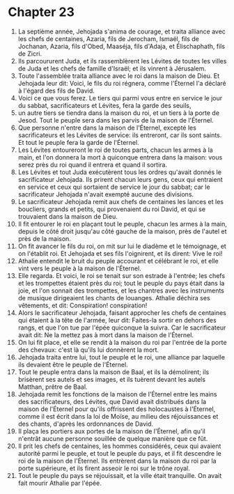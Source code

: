 # Chapter 23

1. La septième année, Jehojada s'anima de courage, et traita alliance avec les chefs de centaines, Azaria, fils de Jerocham, Ismaël, fils de Jochanan, Azaria, fils d'Obed, Maaséja, fils d'Adaja, et Élischaphath, fils de Zicri.
2. Ils parcoururent Juda, et ils rassemblèrent les Lévites de toutes les villes de Juda et les chefs de famille d'Israël; et ils vinrent à Jérusalem.
3. Toute l'assemblée traita alliance avec le roi dans la maison de Dieu. Et Jehojada leur dit: Voici, le fils du roi régnera, comme l'Éternel l'a déclaré à l'égard des fils de David.
4. Voici ce que vous ferez. Le tiers qui parmi vous entre en service le jour du sabbat, sacrificateurs et Lévites, fera la garde des seuils,
5. un autre tiers se tiendra dans la maison du roi, et un tiers à la porte de Jesod. Tout le peuple sera dans les parvis de la maison de l'Éternel.
6. Que personne n'entre dans la maison de l'Éternel, excepté les sacrificateurs et les Lévites de service: ils entreront, car ils sont saints. Et tout le peuple fera la garde de l'Éternel.
7. Les Lévites entoureront le roi de toutes parts, chacun les armes à la main, et l'on donnera la mort à quiconque entrera dans la maison: vous serez près du roi quand il entrera et quand il sortira.
8. Les Lévites et tout Juda exécutèrent tous les ordres qu'avait donnés le sacrificateur Jehojada. Ils prirent chacun leurs gens, ceux qui entraient en service et ceux qui sortaient de service le jour du sabbat; car le sacrificateur Jehojada n'avait exempté aucune des divisions.
9. Le sacrificateur Jehojada remit aux chefs de centaines les lances et les boucliers, grands et petits, qui provenaient du roi David, et qui se trouvaient dans la maison de Dieu.
10. Il fit entourer le roi en plaçant tout le peuple, chacun les armes à la main, depuis le côté droit jusqu'au côté gauche de la maison, près de l'autel et près de la maison.
11. On fit avancer le fils du roi, on mit sur lui le diadème et le témoignage, et on l'établit roi. Et Jehojada et ses fils l'oignirent, et ils dirent: Vive le roi!
12. Athalie entendit le bruit du peuple accourant et célébrant le roi, et elle vint vers le peuple à la maison de l'Éternel.
13. Elle regarda. Et voici, le roi se tenait sur son estrade à l'entrée; les chefs et les trompettes étaient près du roi; tout le peuple du pays était dans la joie, et l'on sonnait des trompettes, et les chantres avec les instruments de musique dirigeaient les chants de louanges. Athalie déchira ses vêtements, et dit: Conspiration! conspiration!
14. Alors le sacrificateur Jehojada, faisant approcher les chefs de centaines qui étaient à la tête de l'armée, leur dit: Faites-la sortir en dehors des rangs, et que l'on tue par l'épée quiconque la suivra. Car le sacrificateur avait dit: Ne la mettez pas à mort dans la maison de l'Éternel.
15. On lui fit place, et elle se rendit à la maison du roi par l'entrée de la porte des chevaux: c'est là qu'ils lui donnèrent la mort.
16. Jehojada traita entre lui, tout le peuple et le roi, une alliance par laquelle ils devaient être le peuple de l'Éternel.
17. Tout le peuple entra dans la maison de Baal, et ils la démolirent; ils brisèrent ses autels et ses images, et ils tuèrent devant les autels Matthan, prêtre de Baal.
18. Jehojada remit les fonctions de la maison de l'Éternel entre les mains des sacrificateurs, des Lévites, que David avait distribués dans la maison de l'Éternel pour qu'ils offrissent des holocaustes à l'Éternel, comme il est écrit dans la loi de Moïse, au milieu des réjouissances et des chants, d'après les ordonnances de David.
19. Il plaça les portiers aux portes de la maison de l'Éternel, afin qu'il n'entrât aucune personne souillée de quelque manière que ce fût.
20. Il prit les chefs de centaines, les hommes considérés, ceux qui avaient autorité parmi le peuple, et tout le peuple du pays, et il fit descendre le roi de la maison de l'Éternel. Ils entrèrent dans la maison du roi par la porte supérieure, et ils firent asseoir le roi sur le trône royal.
21. Tout le peuple du pays se réjouissait, et la ville était tranquille. On avait fait mourir Athalie par l'épée.


